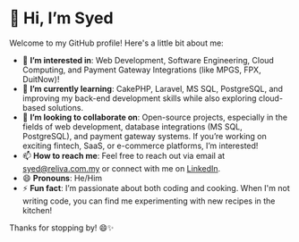 # 👋 Hi, I’m Syed

Welcome to my GitHub profile! Here's a little bit about me:

- 👀 **I’m interested in**: Web Development, Software Engineering, Cloud Computing, and Payment Gateway Integrations (like MPGS, FPX, DuitNow)!
- 🌱 **I’m currently learning**: CakePHP, Laravel, MS SQL, PostgreSQL, and improving my back-end development skills while also exploring cloud-based solutions.
- 💞️ **I’m looking to collaborate on**: Open-source projects, especially in the fields of web development, database integrations (MS SQL, PostgreSQL), and payment gateway systems. If you’re working on exciting fintech, SaaS, or e-commerce platforms, I’m interested!
- 📫 **How to reach me**: Feel free to reach out via email at [syed@reliva.com.my](mailto:syed@reliva.com.my) or connect with me on [LinkedIn](https://www.linkedin.com/in/guasyed/).
- 😄 **Pronouns**: He/Him
- ⚡ **Fun fact**: I’m passionate about both coding and cooking. When I'm not writing code, you can find me experimenting with new recipes in the kitchen!

Thanks for stopping by! 😄✨

<!---
syedreliva/syedreliva is a ✨ special ✨ repository because its `README.md` (this file) appears on your GitHub profile.
You can click the Preview link to take a look at your changes.
--->
